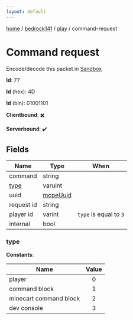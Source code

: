 ```yaml
---
layout: default
---
```


[home](/)  /  [bedrock141](/protocol/bedrock141)  /  [play](/protocol/bedrock141/play)  /  command-request

# Command request

Encode/decode this packet in [Sandbox](../../../sandbox/bedrock141#play.command_request)

**Id**: 77

**Id** (hex): 4D

**Id** (bin): 01001101

**Clientbound**: ✖️

**Serverbound**: ✔️

## Fields

Name | Type | When
---|---|:---:
command | string | 
[type](#type) | varuint | 
uuid | [mcpeUuid](/protocol/bedrock141/types/mcpe-uuid) | 
request id | string | 
player id | varint | <code>type</code> is equal to <code>3</code>
internal | bool | 

### type

**Constants**:

Name | Value
---|:---:
player | 0
command block | 1
minecart command block | 2
dev console | 3
